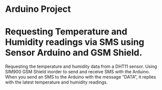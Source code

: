 # Arduino Project

# Requesting Temperature and Humidity readings via SMS using Sensor Arduino and GSM Shield.
Requesting the temperature and humidity data from a DHT11 sensor. 
Using SIM900 GSM Shield inorder to send and receive SMS with the Arduino.
When you send an SMS to the Arduino with the message “DATA”, it replies with the latest temperature and humidity readings.


